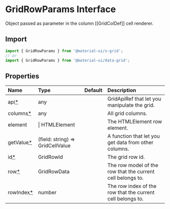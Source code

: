 # GridRowParams Interface

<p class="description">Object passed as parameter in the column [[GridColDef]] cell renderer.</p>

## Import

```js
import { GridRowParams } from '@material-ui/x-grid';
// or
import { GridRowParams } from '@material-ui/data-grid';
```

## Properties

| Name                                                                             | Type                                                               | Default | Description                                                |
| :------------------------------------------------------------------------------- | :----------------------------------------------------------------- | :------ | :--------------------------------------------------------- |
| <span class="prop-name required">api<abbr title="required">\*</abbr></span>      | <span class="prop-type">any</span>                                 |         | GridApiRef that let you manipulate the grid.               |
| <span class="prop-name required">columns<abbr title="required">\*</abbr></span>  | <span class="prop-type">any</span>                                 |         | All grid columns.                                          |
| <span class="prop-name">element</span>                                           | <span class="prop-type"> \| HTMLElement</span>                     |         | The HTMLElement row element.                               |
| <span class="prop-name required">getValue<abbr title="required">\*</abbr></span> | <span class="prop-type">(field: string) =&gt; GridCellValue</span> |         | A function that let you get data from other columns.       |
| <span class="prop-name required">id<abbr title="required">\*</abbr></span>       | <span class="prop-type">GridRowId</span>                           |         | The grid row id.                                           |
| <span class="prop-name required">row<abbr title="required">\*</abbr></span>      | <span class="prop-type">GridRowData</span>                         |         | The row model of the row that the current cell belongs to. |
| <span class="prop-name required">rowIndex<abbr title="required">\*</abbr></span> | <span class="prop-type">number</span>                              |         | The row index of the row that the current cell belongs to. |

